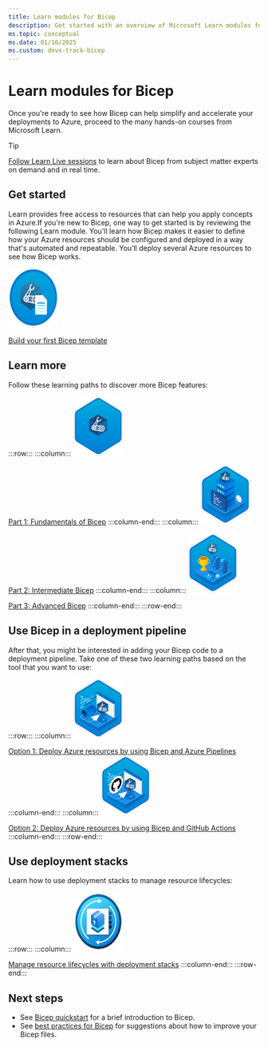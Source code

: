 ```yaml
---
title: Learn modules for Bicep
description: Get started with an overview of Microsoft Learn modules for Bicep.
ms.topic: conceptual
ms.date: 01/10/2025
ms.custom: devx-track-bicep
---
```


# Learn modules for Bicep

Once you're ready to see how Bicep can help simplify and accelerate your deployments to Azure, proceed to the many hands-on courses from Microsoft Learn.

> [!TIP]
> [Follow Learn Live sessions](/events/learntv/learnlive-iac-and-bicep/) to learn about Bicep from subject matter experts on demand and in real time.

## Get started

Learn provides free access to resources that can help you apply concepts in Azure.If you're new to Bicep, one way to get started is by reviewing the following Learn module. You'll learn how Bicep makes it easier to define how your Azure resources should be configured and deployed in a way that's automated and repeatable. You’ll deploy several Azure resources to see how Bicep works.

[<img src="media/learn-bicep/build-first-bicep-template.svg" width="101" height="120" alt="The badge for the Build your first Bicep template module." role="presentation"></img>](/training/modules/build-first-bicep-template/)

[Build your first Bicep template](/training/modules/build-first-bicep-template/)

## Learn more

Follow these learning paths to discover more Bicep features:

:::row:::
:::column:::
  [<img src="media/learn-bicep/fundamentals-bicep.svg" width="101" height="120" alt="The trophy for the Fundamentals of Bicep learning path." role="presentation"></img>](/training/paths/fundamentals-bicep/)

  [Part 1: Fundamentals of Bicep](/training/paths/fundamentals-bicep/)
:::column-end:::
:::column:::
  [<img src="media/learn-bicep/intermediate-bicep.svg" width="101" height="120" alt="The trophy for the Intermediate Bicep learning path." role="presentation"></img>](/training/paths/intermediate-bicep/)

  [Part 2: Intermediate Bicep](/training/paths/intermediate-bicep/)
:::column-end:::
:::column:::
  [<img src="media/learn-bicep/advanced-bicep.svg" width="101" height="120" alt="The trophy for the Advanced Bicep learning path." role="presentation"></img>](/training/paths/advanced-bicep/)

  [Part 3: Advanced Bicep](/training/paths/advanced-bicep/)
:::column-end:::
:::row-end:::

## Use Bicep in a deployment pipeline

After that, you might be interested in adding your Bicep code to a deployment pipeline. Take one of these two learning paths based on the tool that you want to use:

:::row:::
:::column:::
  [<img src="media/learn-bicep/bicep-azure-pipelines.svg" width="101" height="120" alt="The trophy for the Deploy Azure resources using Bicep and Azure Pipelines learning path." role="presentation"></img>](/training/paths/bicep-azure-pipelines/)
    
  [Option 1: Deploy Azure resources by using Bicep and Azure Pipelines](/training/paths/bicep-azure-pipelines/)
:::column-end:::
:::column:::
  [<img src="media/learn-bicep/bicep-github-actions.svg" width="101" height="120" alt="The trophy for the Deploy Azure resources using Bicep and GitHub Actions learning path." role="presentation"></img>](/training/paths/bicep-github-actions/)

  [Option 2: Deploy Azure resources by using Bicep and GitHub Actions](/training/paths/bicep-github-actions/)
:::column-end:::
:::row-end:::

## Use deployment stacks

Learn how to use deployment stacks to manage resource lifecycles:

:::row:::
:::column:::
  [<img src="media/learn-bicep/manage-resource-lifecycles-deployment-stacks.svg" width="101" height="120" alt="The trophy for the Manage resource lifecycles with deployment stacks." role="presentation"></img>](/training/modules/manage-resource-lifecycles-deployment-stacks/)
    
  [Manage resource lifecycles with deployment stacks](/training/modules/manage-resource-lifecycles-deployment-stacks)
:::column-end:::
:::row-end:::

## Next steps

* See [Bicep quickstart](./quickstart-create-bicep-use-visual-studio-code.md) for a brief introduction to Bicep.
* See [best practices for Bicep](./best-practices.md) for suggestions about how to improve your Bicep files.